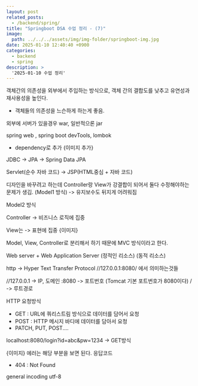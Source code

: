 ```yaml
---
layout: post
related_posts:
  - /backend/spring/
title: "Springboot DSA 수업 정리 - (7)"
image: 
  path: ../../../assets/img/img-folder/springboot-img.jpg
date: 2025-01-10 12:40:40 +0900
categories:
  - backend
  - spring
description: >
  '2025-01-10 수업 정리'
---
```


객체간의 의존성을 외부에서 주입하는 방식으로, 객체 간의 결합도를 낮추고 유연성과 재사용성을 높인다.
- 객체들의 의존성을 느슨하게 하는게 좋음.

외부에 서버가 있을경우 war, 일반적으론 jar

spring web , spring boot devTools, lombok 
- dependency로 추가
{이미지 추가}

JDBC -> JPA -> Spring Data JPA

Servlet(순수 자바 코드) -> JSP(HTML중심 + 자바 코드)

디자인을 바꾸려고 하는데 Controller랑 View가 강결합이 되어서 둘다 수정해야하는 문제가 생김. (Model1 방식)
-> 유지보수도 뒤지게 어려워짐

Model2 방식

Controller -> 비즈니스 로직에 집중

View는 -> 표현에 집중
{이미지}

Model, View, Controller로 분리해서 하기 때문에 MVC 방식이라고 한다.

Web server + Web Application Server
(정적인 리소스) (동적 리소스)

http -> Hyper Text Transfer Protocol
//127.0.0.1:8080/
에서 의미하는것들

//127.0.0.1 -> IP, 도메인
:8080 -> 포트번호 (Tomcat 기본 포트번호가 8080이다)
/   -> 루트경로

HTTP 요청방식
 - GET : URL에 쿼리스트림 방식으로 데이터를 담어서 요청
 - POST : HTTP 메시지 바디에 데이터를 담아서 요청
 - PATCH, PUT, POST....

localhost:8080/login?id=abc&pw=1234 -> GET방식

{이미지}
에러는 해당 부분을 보면 된다.
응답코드
- 404 : Not Found

general incoding utf-8